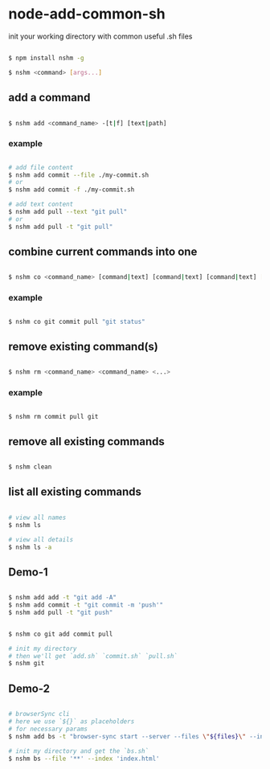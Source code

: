 # node-add-common-sh

init your working directory with common useful .sh files


```bash

$ npm install nshm -g

$ nshm <command> [args...]

```

## add **a** command 

```bash

$ nshm add <command_name> -[t|f] [text|path]

```

### example

```bash

# add file content
$ nshm add commit --file ./my-commit.sh
# or
$ nshm add commit -f ./my-commit.sh

# add text content
$ nshm add pull --text "git pull"
# or
$ nshm add pull -t "git pull"

```

## combine current commands into **one**

```bash

$ nshm co <command_name> [command|text] [command|text] [command|text] [...]

```

### example

```bash

$ nshm co git commit pull "git status"

```

## remove existing command(s)

```bash

$ nshm rm <command_name> <command_name> <...> 

```


### example

```bash

$ nshm rm commit pull git

```

## remove all existing commands

```bash

$ nshm clean

```

## list all existing commands

```bash

# view all names
$ nshm ls

# view all details
$ nshm ls -a

```




## Demo-1

```bash

$ nshm add add -t "git add -A"
$ nshm add commit -t "git commit -m 'push'"
$ nshm add pull -t "git push"


$ nshm co git add commit pull

# init my directory
# then we'll get `add.sh` `commit.sh` `pull.sh`
$ nshm git 

```

## Demo-2

```bash

# browserSync cli 
# here we use `${}` as placeholders
# for necessary params
$ nshm add bs -t "browser-sync start --server --files \"${files}\" --index \"${index}\" --open \"external\" --reload-debounce --no-notify"

# init my directory and get the `bs.sh`
$ nshm bs --file '**' --index 'index.html'

```
